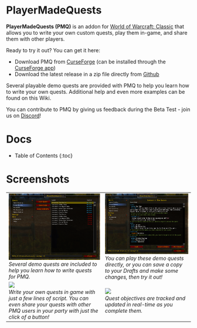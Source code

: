 # PlayerMadeQuests

**PlayerMadeQuests (PMQ)** is an addon for [World of Warcraft: Classic](https://worldofwarcraft.com/en-us/wowclassic) that allows you to write your own custom quests, play them in-game, and share them with other players.

Ready to try it out? You can get it here:

* Download PMQ from [CurseForge](https://www.curseforge.com/wow/addons/pmq) (can be installed through the [CurseForge app](https://curseforge.overwolf.com/))
* Download the latest release in a zip file directly from [Github](https://github.com/runeberry/PlayerMadeQuests/releases)

Several playable demo quests are provided with PMQ to help you learn how to write your own quests. Additional help and even more examples can be found on this Wiki.

You can contribute to PMQ by giving us feedback during the Beta Test - join us on [Discord](https://discord.gg/gHMjCgs)!

# Docs

* Table of Contents
{:toc}

# Screenshots

<table>
  <tr>
    <td>
      <a href="assets/images/Demo1.png"><img src="assets/images/Demo1.png"/></a><br/>
      <i>Several demo quests are included to help you learn how to write quests for PMQ.</i>
    </td>
    <td>
      <a href="assets/images/Demo2.png"><img src="assets/images/Demo2.png"/></a><br/>
      <i>You can play these demo quests directly, or you can save a copy to your Drafts and make some changes, then try it out!</i>
    </td>
  </tr>
  <tr>
    <td>
      <a href="assets/images/Draft1.png"><img src="assets/images/Draft1.png"/></a><br/>
      <i>Write your own quests in game with just a few lines of script. You can even share your quests with other PMQ users in your party with just the click of a button!</i>
    </td>
    <td>
      <a href="assets/images/Questlog1.png"><img src="assets/images/Questlog1.png"/></a><br/>
      <i>Quest objectives are tracked and updated in real-time as you complete them.</i>
    </td>
  </tr>
</table>
